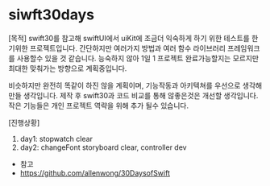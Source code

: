 # siwft30days



[목적]
swift30를 참고해 swiftUI에서 uiKit에 조금더 익숙하게 하기 위한 테스트를 한기위한 프로젝트입니다.
간단하지만 여러가지 방법과 여러 함수 라이브러리 프레임워크를 사용할수 있을 것 같습니다.
능숙하지 않아 1일 1 프로젝트 완료가능할지는 모르지만 최대한 맞춰가는 방향으로 계획중입니다.

비슷하지만 완전히 똑같이 하진 않을 계획이며, 기능작동과 아키텍쳐를 우선으로 생각해 만들 생각입니다.
제작 후 swift30과 코드 비교를 통해 않좋은것은 개선할 생각입니다.
작은 기능들은 개인 프로젝트 역략을 위해 추가 될수 있습니다.

[진행상황]

1. day1: stopwatch clear
2. day2: changeFont storyboard clear, controller dev






- 참고
- https://github.com/allenwong/30DaysofSwift
